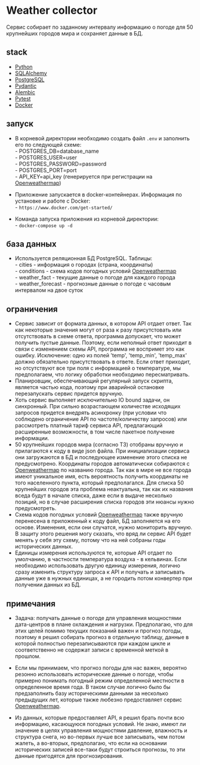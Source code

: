 # Weather collector

Сервис собирает по заданному интервалу информацию о погоде для 50 крупнейших городов мира и сохраняет данные в БД.  

## stack
- [Python]  
- [SQLAlchemy]  
- [PostgreSQL]  
- [Pydantic]  
- [Alembic]  
- [Pytest]  
- [Docker]  

## запуск
- В корневой директории необходимо создать файл `.env` и заполнить его по следующей схеме:  
        - POSTGRES_DB=database_name  
        - POSTGRES_USER=user  
        - POSTGRES_PASSWORD=password  
        - POSTGRES_PORT=port  
        - API_KEY=api_key (генерируется при регистрации на [Openweathermap])

- Приложение запускается в docker-контейнерах. Информация по установке и работе с Docker:  
        - `https://www.docker.com/get-started/`  
- Команда запуска приложения из корневой директории:  
        - `docker-compose up -d`  

## база данных
- Используется реляционная БД PostgreSQL. Таблицы:  
        - cities - информация о городах (страна, координаты)  
        - conditions - схема кодов погодных условий [Openweathermap]  
        - weather_fact - текущие данные о погоде для каждого города  
        - weather_forecast - прогнозные данные о погоде с часовым интервалом на двое суток  

## ограничения
- Сервис зависит от формата данных, в котором API отдает ответ. Так как некоторые значения могут от раза к разу присутстовать или отсутствовать в схеме ответа, программа допускает, что может получить пустые данные. Поэтому, если неполный ответ приходит в связи с изменением схемы API, программа не воспримет это как ошибку. Исключение: одно из полей 'temp', 'temp_min', 'temp_max' должно обязательно присутствовать в ответе. Если ответ приходит, но отсутствуют все три поля с информацией о температуре, мы предполагаем, что логику обработки необходимо пересматривать.  
- Планировщик, обеспечивающий регулярный запуск скрипта, является частью кода, поэтому при аварийной остановке перезапускать сервис придется вручную.  
- Хоть сервис выполняет исключительно IO bound задачи, он синхронный. При сильно возрастающем количестве исходящих запросов придется внедрять асинхронку (при условии что соблюдено ограничение API по частоте/количеству запросов) или рассмотреть платный тариф сервиса API, предлагающий расширенные возможности, в том числе пакетное получение информации.  
- 50 крупнейших городов мира (согласно ТЗ) отобраны вручную и прилагаются к коду в виде json файла. При инициализации сервиса они загружаются в БД и последующее изменение этого списка не предусмотрено. Координаты городов автоматически собираются с [Openweathermap] по названию города. Так как в мире не все города имеют уникальное имя, есть вероятность получить координаты не того населенного пункта, который предполагался. Для списка 50 крупнейших городов эта проблема неактуальна, так как их названия вседа будут в начале списка, даже если в выдаче несколько позиций, но в случае расширения списка городов эти нюансы нужно предусмотреть.  
- Схема кодов погодных условий [Openweathermap] также вручную перенесена в приложенный к коду файл, БД заполняется на его основе. Изменения, если они случатся, нужно мониторить вручную. В защиту этого решения могу сказать, что вряд ли сервис API будет менять у себя эту схему, потому что на ней собраны годы исторических данных.  
- Единицы измерения используются те, которые API отдает по умолчанию, в частности температура воздуха - в кельвинах. Если необходимо использовать другую единицу измерения, логично сразу изменить структуру запроса к API и получать и записывать данные уже в нужных единицах, а не городить потом конвертер при получении данных из БД.  

## примечания
- Задача: получать данные о погоде для управления мощностями дата-центров в плане охлаждения и нагрузки. Предполагаю, что для этих целей помимо текущих показаний важен и прогноз погоды, поэтому я решил собирать прогноз в отдельную таблицу, данные в которой полностью перезаписываются при каждом цикле и соответственно не содержат записи с временной меткой в прошлом.  
- Если мы принимаем, что прогноз погоды для нас важен, вероятно резонно использовать исторические данные о погоде, чтобы примерно понимать погодный режим определенной местности в определенное время года. В таком случае логично было бы предзаполнить базу историческими данными за несколько предыдущих лет, которые также любезно предоставляет сервис [Openweathermap].  
- Из данных, которые предоставляет API, я решил брать почти всю информацию, касающуюся погодных условий. Не знаю, имеют ли значение в целях управления мощностями давление, влажность и структура снега, но во-первых лучше все записывать, чем потом жалеть, а во-вторых, предполагаю, что если на основании исторических записей все-таки будут строиться прогнозы, то эти данные пригодятся для прогнозирования.  

   [Python]: <https://www.python.org>
   [SQLAlchemy]: <https://www.sqlalchemy.org/>
   [PostgreSQL]: <https://www.postgresql.org/>
   [Pydantic]: <https://docs.pydantic.dev/>
   [Alembic]: <https://alembic.sqlalchemy.org/>
   [Pytest]: <https://pytest.org/>
   [Docker]: <https://www.docker.com/>
   [Openweathermap]: <https://openweathermap.org/>
